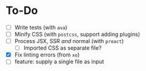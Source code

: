 # To-Do
- [ ] Write tests (with `ava`)
- [ ] Minify CSS (with `postcss`, support adding plugins)
- [ ] Process JSX, SSR _and_ normal (with `preact`)
    - [ ] Imported CSS as separate file?
- [x] Fix linting errors (from `xo`)
- [ ] feature: supply a single file as input
